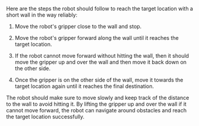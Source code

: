 Here are the steps the robot should follow to reach the target location with a short wall in the way reliably:

1. Move the robot's gripper close to the wall and stop.
   
2. Move the robot's gripper forward along the wall until it reaches the target location. 

3. If the robot cannot move forward without hitting the wall, then it should move the gripper up and over the wall and then move it back down on the other side. 

4. Once the gripper is on the other side of the wall, move it towards the target location again until it reaches the final destination.
   
The robot should make sure to move slowly and keep track of the distance to the wall to avoid hitting it. By lifting the gripper up and over the wall if it cannot move forward, the robot can navigate around obstacles and reach the target location successfully.